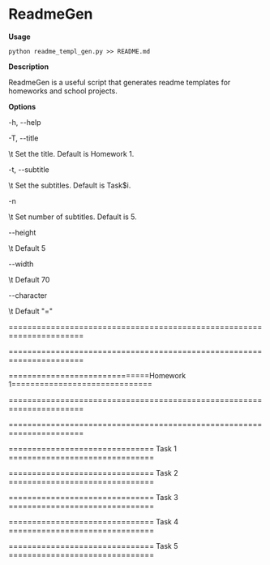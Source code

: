 # ReadmeGen

**Usage**

    python readme_templ_gen.py >> README.md

**Description**

ReadmeGen is a useful script that generates readme templates for homeworks and school projects.

**Options**

  -h, --help 
  
  -T, --title
  
\t Set the title. Default is Homework 1.
      
  -t, --subtitle
  
\t Set the subtitles. Default is Task$i.
      
  -n
  
  
\t Set number of subtitles. Default is 5.

  --height
  
\t Default 5
      
  --width
  
\t Default 70
      
  --character
  
\t Default "="
 

======================================================================

======================================================================

==============================Homework 1==============================

======================================================================

======================================================================


=============================== Task 1 ===============================


=============================== Task 2 ===============================


=============================== Task 3 ===============================


=============================== Task 4 ===============================


=============================== Task 5 ===============================

